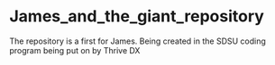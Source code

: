 # James_and_the_giant_repository
The repository is a first for James. Being created in the SDSU coding program being put on by Thrive DX
